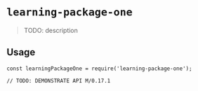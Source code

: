 # `learning-package-one`

> TODO: description

## Usage

```
const learningPackageOne = require('learning-package-one');

// TODO: DEMONSTRATE API M/0.17.1
```
